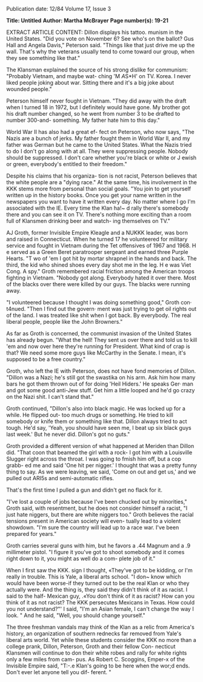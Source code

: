 Publication date: 12/84
Volume 17, Issue 3

**Title: Untitled**
**Author: Martha McBrayer**
**Page number(s): 19-21**

EXTRACT ARTICLE CONTENT:
Dillon displays his tattoo. 
munism in the United States. "Did you 
vote on November 6? See who's on the 
ballot? Gus Hall and Angela Davis," 
Peterson said. "Things like that just 
drive me up the wall. That's why the 
veterans usually tend to come toward 
our group, when they see something 
like that." 

The Klansman explained the source 
of his strong dislike for communism: 
"Probably Vietnam, and maybe wat-
ching 'M *A*S*H' on TV. Korea. I 
never liked people joking about war. 
Sitting there and it's a big joke about 
wounded people." 

Peterson himself 
never fought in Vietnam. "They did 
away with the draft when I turned 18 in 
1972, but I definitely would have gone. 
My brother got his draft number 
changed, so he went from number 3 to 
be drafted 
to 
number 
300-and-
something. My father hate him to this 
day." 

World War II has also had a great ef-
fect on Peterson, who now says, "The 
Nazis are a bunch of jerks. My father 
fought them in World War II, and my 
father was German but he came to the 
United States. What the Nazis tried to 
do I don't go along with at all. They 
were suppressing 
people. 
Nobody 
should be suppressed. I don't care 
whether you're black or white or J ewish 
or green, everybody's entitled to their 
freedom." 

Despite his claims that his organiza-
tion is not racist, Peterson believes that 
the white people are a "dying race." At 
the same time, his involvement in the 
KKK stems more from personal than 
social goals. "You join to get yourself 
written up in the history books. Once 
you get your name written in the 
newspapers you want to have it written 
every day. No matter where I go I'm 
associated with the IE. Every time the 
Klan ha!~ d rally there's somebody there 
and you can see it on TV. There's 
nothing more exciting than a room full 
of Klansmen drinking beer and watch-
ing themselves on TV." 

AJ Groth, former Invisible Empire 
Kleagle and a NUKKK leader, was 
born and raised in Connecticut. When 
he turned 17 he volunteered for military 
service and fought in Vietnam during 
the Tet offensives of 1967 and 1968. H e 
served as a Green Beret paratrooper 
sergeant and earned three Purple 
Hearts. "T wo of 'em I got hit by mortar 
shrapnel in the hands and back. The 
third, the kid who shined shoes every 
day shot me in the leg. H e was Viet 
Cong. A spy." Groth remembered 
racial friction among the American 
troops fighting in Vietnam. "Nobody 
got along. Everybody hated it over 
there. Most of the blacks over there 
were killed by our guys. The blacks 
were running away. 

"I volunteered because I thought I 
was doing something good," Groth con· 
t4nued. "Then I find out the govern· 
ment was just trying to get oil rights out 
of the land. I was treated like shit when 
I got back. By everybody. The real 
liberal people, people like the John 
Browners." 

As far as Groth is concerned, the 
communist invasion of the United 
States has already begun. "What the 
hell! They sent us over there and told us 
to kill 'em and now over here they're 
running for President. What kind of 
crap is that? We need some more guys 
like McCarthy in the Senate. I mean, 
it's supposed to be a free country." 

Groth, who left the IE with Peterson, 
does not have fond memories of Dillon. 
"Dillon was a Nazi; he's still got the 
swastika on his arm. Ask him how 
many bars he got them thrown out of 
for doing 'Heil Hiders.' He speaks Ger· 
man and got some good anti-Jew stuff. 
Get him a little looped and he'd go crazy 
on the Nazi shit. I can't stand that." 

Groth continued, "Dillon's also into 
black magic. He was locked up for a 
while. He flipped out- too much drugs 
or something. He tried to kill somebody 
or knife them or something like that. 
Dillon always tried to act tough. He'd 
say, 'Yeah, you should have seen me, I 
beat up six black guys last week.' But he 
never did. Dillon's got no guts." 

Groth provided a different version of 
what happened at Meriden than Dillon 
did. "That coon that beamed the girl 
with a rock- I got him with a Louisville 
Slugger right across the throat. I was 
going to fmish him off, but a cop grabb-
ed me and said 'One hit per nigger.' I 
thought that was a pretty funny thing to 
say. As we were leaving, we said, 
'Come on out and get us,' and we pulled 
out ARI5s and semi-automatic rifles. 


That's the first time I pulled a gun and 
didn't get no flack for it. 

"I've lost a couple of jobs because I've 
been chucked out by minorities," Groth 
said, with resentment, but he does not 
consider himself a racist, "I just hate 
niggers, but there are white niggers 
too." Groth believes the racial tensions 
present in American society will even-
tually lead to a violent showdown. "I'm 
sure the country will lead up to a race 
war. I've been prepared for years." 

Groth carries several guns with him, 
but he favors a .44 Magnum and a .9 
millimeter pistol. "I figure it you've got 
to shoot somebody and it comes right 
down to it, you might as well do a com-
plete job of it." 

When I first saw the KKK. sign I thought, 
«They've got to be kidding, or I'm really in 
trouble. This is Yale, a liberal arts school. "I 
don~ know which would have been worse-if 
they turned out to be the real Klan or who they 
actually were. And the thing is, they said they 
didn't think of it as racist. I said to the half-
Mexican guy, .«You don't think of it as racist? 
How can you think of it as not racist? The 
KKK persecutes Mexicans in Texas. How 
could you not understand?"' I said, "I'm an 
Asian female, I can't change the way I look. " 
And he said, "Well, you should change 
yourself." 

The three freshman vandals may 
think of the Klan as a relic from 
America's history, an organization of 
southern rednecks far removed from 
Yale's liberal arts world. Yet while 
these students consider the KKK no 
more than a college prank, Dillon, 
Peterson, Groth and their fellow Con-
necticut Klansmen will continue to 
don their white robes and rally for 
white rights only a few miles from cam-
pus. As Robert C. Scoggins, Emper-x 
of the Invisible Empire said, "T:-.e 
Klan's going to be here when the wor;d 
ends. Don't ever let anyone tell you dif-
ferent. "